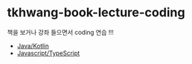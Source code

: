 # tkhwang-book-lecture-coding

책을 보거나 강좌 들으면서 coding 연습 !!!

- [Java/Kotlin](./java-kotlin/README.md)
- [Javascript/TypeScript](./js-ts/README.md)
